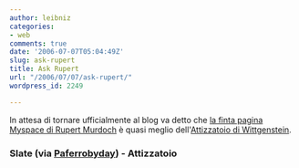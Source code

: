 ```yaml
---
author: leibniz
categories:
- web
comments: true
date: '2006-07-07T05:04:49Z'
slug: ask-rupert
title: Ask Rupert
url: "/2006/07/07/ask-rupert/"
wordpress_id: 2249

---
```

In attesa di tornare ufficialmente al blog va detto che [la finta pagina Myspace di Rupert Murdoch](http://www.slate.com/features/myspace/) è quasi meglio dell'[Attizzatoio di Wittgenstein](http://attizzatoio.splinder.com/).

### Slate (via [Paferrobyday](http://homepage.mac.com/paferro/iblog/paferrobyday/Media/E584476613/index.html)) - Attizzatoio
